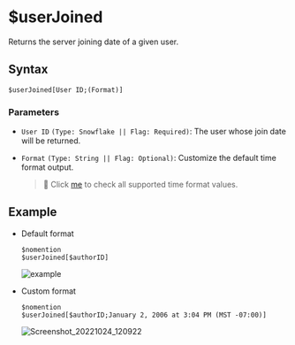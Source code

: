 # $userJoined
Returns the server joining date of a given user.

## Syntax
```
$userJoined[User ID;(Format)]
```

### Parameters
- `User ID` `(Type: Snowflake || Flag: Required)`: The user whose join date will be returned.
- `Format` `(Type: String || Flag: Optional)`: Customize the default time format output.

   > 📌 Click [me](../resources/timeFormat.md) to check all supported time format values.

## Example
- Default format
   ```
   $nomention
   $userJoined[$authorID]
   ```

  ![example](https://user-images.githubusercontent.com/69215413/127031755-17bba8d1-2028-41f6-a305-8074879c681d.png)
- Custom format
   ```
   $nomention
   $userJoined[$authorID;January 2, 2006 at 3:04 PM (MST -07:00)]
   ```

   ![Screenshot_20221024_120922](https://user-images.githubusercontent.com/95774950/197465280-84f4c971-0906-4e16-9f7f-583e042cd37c.png)
